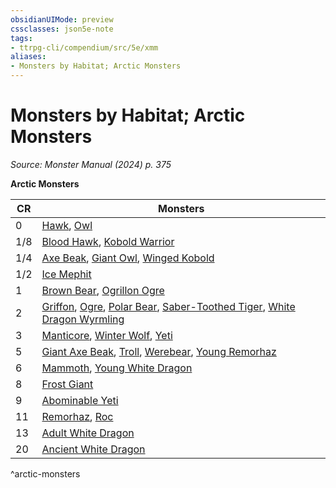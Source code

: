 ```yaml
---
obsidianUIMode: preview
cssclasses: json5e-note
tags:
- ttrpg-cli/compendium/src/5e/xmm
aliases:
- Monsters by Habitat; Arctic Monsters
---
```

# Monsters by Habitat; Arctic Monsters
*Source: Monster Manual (2024) p. 375* 

**Arctic Monsters**

| CR | Monsters |
|----|----------|
| 0 | [Hawk](Інструменти%20ДМ/CLI/bestiary/beast/hawk-xmm.md), [Owl](Інструменти%20ДМ/CLI/bestiary/beast/owl-xmm.md) |
| 1/8 | [Blood Hawk](Інструменти%20ДМ/CLI/bestiary/beast/blood-hawk-xmm.md), [Kobold Warrior](Інструменти%20ДМ/CLI/bestiary/dragon/kobold-warrior-xmm.md) |
| 1/4 | [Axe Beak](Інструменти%20ДМ/CLI/bestiary/monstrosity/axe-beak-xmm.md), [Giant Owl](Інструменти%20ДМ/CLI/bestiary/celestial/giant-owl-xmm.md), [Winged Kobold](Інструменти%20ДМ/CLI/bestiary/dragon/winged-kobold-xmm.md) |
| 1/2 | [Ice Mephit](Інструменти%20ДМ/CLI/bestiary/elemental/ice-mephit-xmm.md) |
| 1 | [Brown Bear](Інструменти%20ДМ/CLI/bestiary/beast/brown-bear-xmm.md), [Ogrillon Ogre](Інструменти%20ДМ/CLI/bestiary/giant/ogrillon-ogre-xmm.md) |
| 2 | [Griffon](Інструменти%20ДМ/CLI/bestiary/monstrosity/griffon-xmm.md), [Ogre](Інструменти%20ДМ/CLI/bestiary/giant/ogre-xmm.md), [Polar Bear](Інструменти%20ДМ/CLI/bestiary/beast/polar-bear-xmm.md), [Saber-Toothed Tiger](Інструменти%20ДМ/CLI/bestiary/beast/saber-toothed-tiger-xmm.md), [White Dragon Wyrmling](Інструменти%20ДМ/CLI/bestiary/dragon/white-dragon-wyrmling-xmm.md) |
| 3 | [Manticore](Інструменти%20ДМ/CLI/bestiary/monstrosity/manticore-xmm.md), [Winter Wolf](Інструменти%20ДМ/CLI/bestiary/monstrosity/winter-wolf-xmm.md), [Yeti](Інструменти%20ДМ/CLI/bestiary/monstrosity/yeti-xmm.md) |
| 5 | [Giant Axe Beak](Інструменти%20ДМ/CLI/bestiary/monstrosity/giant-axe-beak-xmm.md), [Troll](Інструменти%20ДМ/CLI/bestiary/giant/troll-xmm.md), [Werebear](Інструменти%20ДМ/CLI/bestiary/monstrosity/werebear-xmm.md), [Young Remorhaz](Інструменти%20ДМ/CLI/bestiary/monstrosity/young-remorhaz-xmm.md) |
| 6 | [Mammoth](Інструменти%20ДМ/CLI/bestiary/beast/mammoth-xmm.md), [Young White Dragon](Інструменти%20ДМ/CLI/bestiary/dragon/young-white-dragon-xmm.md) |
| 8 | [Frost Giant](Інструменти%20ДМ/CLI/bestiary/giant/frost-giant-xmm.md) |
| 9 | [Abominable Yeti](Інструменти%20ДМ/CLI/bestiary/monstrosity/abominable-yeti-xmm.md) |
| 11 | [Remorhaz](Інструменти%20ДМ/CLI/bestiary/monstrosity/remorhaz-xmm.md), [Roc](Інструменти%20ДМ/CLI/bestiary/monstrosity/roc-xmm.md) |
| 13 | [Adult White Dragon](Інструменти%20ДМ/CLI/bestiary/dragon/adult-white-dragon-xmm.md) |
| 20 | [Ancient White Dragon](Інструменти%20ДМ/CLI/bestiary/dragon/ancient-white-dragon-xmm.md) |
^arctic-monsters